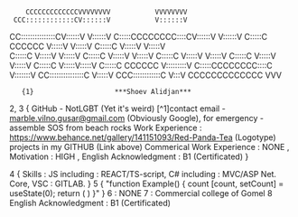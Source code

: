 
        CCCCCCCCCCCCCVVVVVVVV           VVVVVVVV
     CCC::::::::::::CV::::::V           V::::::V
   CC:::::::::::::::CV::::::V           V::::::V
  C:::::CCCCCCCC::::CV::::::V           V::::::V
 C:::::C       CCCCCC V:::::V           V:::::V
C:::::C                V:::::V         V:::::V  
C:::::C                 V:::::V       V:::::V
C:::::C                  V:::::V     V:::::V
C:::::C                   V:::::V   V:::::V
C:::::C                    V:::::V V:::::V
C:::::C                     V:::::V:::::V
 C:::::C       CCCCCC        V:::::::::V
  C:::::CCCCCCCC::::C         V:::::::V
   CC:::::::::::::::C          V:::::V
     CCC::::::::::::C           V:::V
        CCCCCCCCCCCCC            VVV

       {1}                    ***Shoev Alidjan***

2, 3 { GitHub - NotLGBT (Yet it's weird)
[^1]contact email - <marble.vilno.gusar@gmail.com> (Obviously Google), for emergency - assemble SOS from beach rocks
Work Experience : <https://www.behance.net/gallery/141151093/Red-Panda-Tea> (Logotype)
  projects in my GITHUB (Link above)
 Commerical Work Experience : NONE ,
 Motivation : HIGH ,
 English Acknowledgment  : B1 (Certificated)
}

4 {
  Skills : JS including : REACT/TS-script,
  C# including : MVC/ASP Net. Core, VSC : GITLAB.
}
 5
 {
"function Example() {
  count [count, setCount] = useState(0);
  return (  )
}"
 }
 6 : NONE
 7 : Commercial college of Gomel
 8 English Acknowledgment  : B1 (Certificated)
